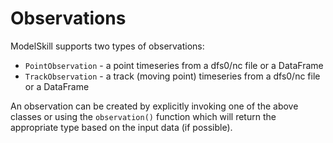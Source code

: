 # Observations

ModelSkill supports two types of observations:
 
* `PointObservation` - a point timeseries from a dfs0/nc file or a DataFrame
* `TrackObservation` - a track (moving point) timeseries from a dfs0/nc file or a DataFrame

An observation can be created by explicitly invoking one of the above classes or using the `observation()` function which will return the appropriate type based on the input data (if possible).

